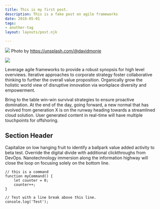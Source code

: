 ```yaml
---
title: This is my first post.
description: This is a fake post on agile frameworks
date: 2018-05-01
tags:
- another-tag
layout: layouts/post.njk

---
```

![](/img/david-monje-eUB_CYMxawE-unsplash.jpg)
Photo by https://unsplash.com/@davidmonje

![](/v1613138710/TMIH/RVS_50_Logo-01.jpg)

Leverage agile frameworks to provide a robust synopsis for high level overviews. Iterative approaches to corporate strategy foster collaborative thinking to further the overall value proposition. Organically grow the holistic world view of disruptive innovation via workplace diversity and empowerment.

Bring to the table win-win survival strategies to ensure proactive domination. At the end of the day, going forward, a new normal that has evolved from generation X is on the runway heading towards a streamlined cloud solution. User generated content in real-time will have multiple touchpoints for offshoring.

## Section Header

Capitalize on low hanging fruit to identify a ballpark value added activity to beta test. Override the digital divide with additional clickthroughs from DevOps. Nanotechnology immersion along the information highway will close the loop on focusing solely on the bottom line.

```text/2-3
// this is a command
function myCommand() {
	let counter = 0;
	counter++;
}

// Test with a line break above this line.
console.log('Test');
```